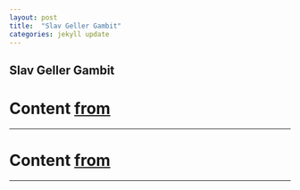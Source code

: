 ```yaml
---
layout: post
title:  "Slav Geller Gambit"
categories: jekyll update
---
```


## Slav Geller Gambit
# Content [from](https://www.chess.com/openings/Slav-Defense-Modern-Geller-Gambit)

---

# Content [from](https://www.chess.com/openings/Slav-Defense-Modern-Geller-Gambit...6.e5-Nd5-7.a4-e6)

---

